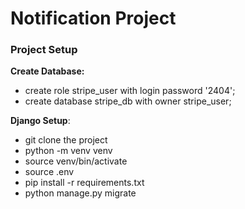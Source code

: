# Notification Project

### Project Setup

<b>Create Database:</b>

- create role stripe_user with login password '2404';
- create database stripe_db with owner stripe_user;
  
<b>Django Setup</b>:

- git clone the project
- python -m venv venv
- source venv/bin/activate
- source .env
- pip install -r requirements.txt
- python manage.py migrate
